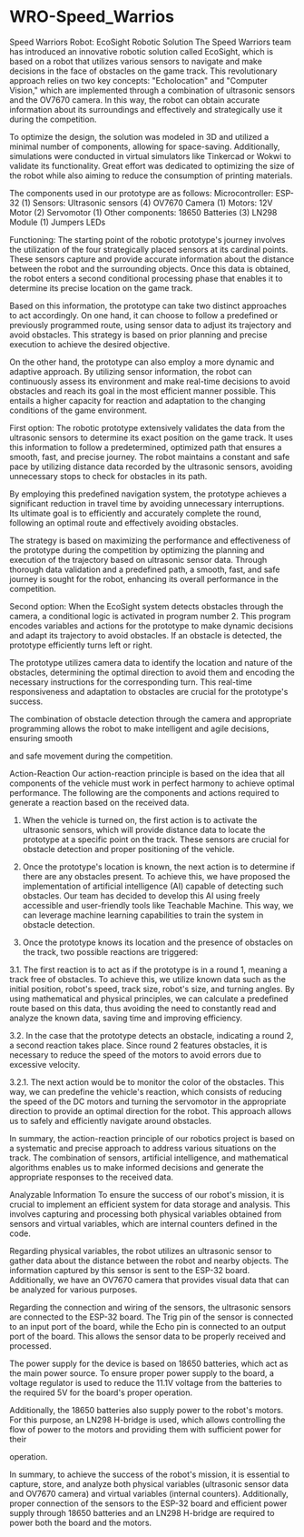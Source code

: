 # WRO-Speed_Warrios

Speed Warriors
Robot: EcoSight
Robotic Solution
The Speed Warriors team has introduced an innovative robotic solution called EcoSight, which is based on a robot that utilizes various sensors to navigate and make decisions in the face of obstacles on the game track. This revolutionary approach relies on two key concepts: "Echolocation" and "Computer Vision," which are implemented through a combination of ultrasonic sensors and the OV7670 camera. In this way, the robot can obtain accurate information about its surroundings and effectively and strategically use it during the competition.

To optimize the design, the solution was modeled in 3D and utilized a minimal number of components, allowing for space-saving. Additionally, simulations were conducted in virtual simulators like Tinkercad or Wokwi to validate its functionality. Great effort was dedicated to optimizing the size of the robot while also aiming to reduce the consumption of printing materials.

The components used in our prototype are as follows:
Microcontroller:
ESP-32 (1)
Sensors:
Ultrasonic sensors (4)
OV7670 Camera (1)
Motors:
12V Motor (2)
Servomotor (1)
Other components:
18650 Batteries (3)
LN298 Module (1)
Jumpers
LEDs

Functioning:
The starting point of the robotic prototype's journey involves the utilization of the four strategically placed sensors at its cardinal points. These sensors capture and provide accurate information about the distance between the robot and the surrounding objects. Once this data is obtained, the robot enters a second conditional processing phase that enables it to determine its precise location on the game track.

Based on this information, the prototype can take two distinct approaches to act accordingly. On one hand, it can choose to follow a predefined or previously programmed route, using sensor data to adjust its trajectory and avoid obstacles. This strategy is based on prior planning and precise execution to achieve the desired objective.

On the other hand, the prototype can also employ a more dynamic and adaptive approach. By utilizing sensor information, the robot can continuously assess its environment and make real-time decisions to avoid obstacles and reach its goal in the most efficient manner possible. This entails a higher capacity for reaction and adaptation to the changing conditions of the game environment.

First option: The robotic prototype extensively validates the data from the ultrasonic sensors to determine its exact position on the game track. It uses this information to follow a predetermined, optimized path that ensures a smooth, fast, and precise journey. The robot maintains a constant and safe pace by utilizing distance data recorded by the ultrasonic sensors, avoiding unnecessary stops to check for obstacles in its path.

By employing this predefined navigation system, the prototype achieves a significant reduction in travel time by avoiding unnecessary interruptions. Its ultimate goal is to efficiently and accurately complete the round, following an optimal route and effectively avoiding obstacles.

The strategy is based on maximizing the performance and effectiveness of the prototype during the competition by optimizing the planning and execution of the trajectory based on ultrasonic sensor data. Through thorough data validation and a predefined path, a smooth, fast, and safe journey is sought for the robot, enhancing its overall performance in the competition.

Second option: When the EcoSight system detects obstacles through the camera, a conditional logic is activated in program number 2. This program encodes variables and actions for the prototype to make dynamic decisions and adapt its trajectory to avoid obstacles. If an obstacle is detected, the prototype efficiently turns left or right.

The prototype utilizes camera data to identify the location and nature of the obstacles, determining the optimal direction to avoid them and encoding the necessary instructions for the corresponding turn. This real-time responsiveness and adaptation to obstacles are crucial for the prototype's success.

The combination of obstacle detection through the camera and appropriate programming allows the robot to make intelligent and agile decisions, ensuring smooth

 and safe movement during the competition.

Action-Reaction
Our action-reaction principle is based on the idea that all components of the vehicle must work in perfect harmony to achieve optimal performance. The following are the components and actions required to generate a reaction based on the received data.

1. When the vehicle is turned on, the first action is to activate the ultrasonic sensors, which will provide distance data to locate the prototype at a specific point on the track. These sensors are crucial for obstacle detection and proper positioning of the vehicle.

2. Once the prototype's location is known, the next action is to determine if there are any obstacles present. To achieve this, we have proposed the implementation of artificial intelligence (AI) capable of detecting such obstacles. Our team has decided to develop this AI using freely accessible and user-friendly tools like Teachable Machine. This way, we can leverage machine learning capabilities to train the system in obstacle detection.

3. Once the prototype knows its location and the presence of obstacles on the track, two possible reactions are triggered:

3.1. The first reaction is to act as if the prototype is in a round 1, meaning a track free of obstacles. To achieve this, we utilize known data such as the initial position, robot's speed, track size, robot's size, and turning angles. By using mathematical and physical principles, we can calculate a predefined route based on this data, thus avoiding the need to constantly read and analyze the known data, saving time and improving efficiency.

3.2. In the case that the prototype detects an obstacle, indicating a round 2, a second reaction takes place. Since round 2 features obstacles, it is necessary to reduce the speed of the motors to avoid errors due to excessive velocity.

3.2.1. The next action would be to monitor the color of the obstacles. This way, we can predefine the vehicle's reaction, which consists of reducing the speed of the DC motors and turning the servomotor in the appropriate direction to provide an optimal direction for the robot. This approach allows us to safely and efficiently navigate around obstacles.

In summary, the action-reaction principle of our robotics project is based on a systematic and precise approach to address various situations on the track. The combination of sensors, artificial intelligence, and mathematical algorithms enables us to make informed decisions and generate the appropriate responses to the received data.

Analyzable Information
To ensure the success of our robot's mission, it is crucial to implement an efficient system for data storage and analysis. This involves capturing and processing both physical variables obtained from sensors and virtual variables, which are internal counters defined in the code.

Regarding physical variables, the robot utilizes an ultrasonic sensor to gather data about the distance between the robot and nearby objects. The information captured by this sensor is sent to the ESP-32 board. Additionally, we have an OV7670 camera that provides visual data that can be analyzed for various purposes.

Regarding the connection and wiring of the sensors, the ultrasonic sensors are connected to the ESP-32 board. The Trig pin of the sensor is connected to an input port of the board, while the Echo pin is connected to an output port of the board. This allows the sensor data to be properly received and processed.

The power supply for the device is based on 18650 batteries, which act as the main power source. To ensure proper power supply to the board, a voltage regulator is used to reduce the 11.1V voltage from the batteries to the required 5V for the board's proper operation.

Additionally, the 18650 batteries also supply power to the robot's motors. For this purpose, an LN298 H-bridge is used, which allows controlling the flow of power to the motors and providing them with sufficient power for their

 operation.

In summary, to achieve the success of the robot's mission, it is essential to capture, store, and analyze both physical variables (ultrasonic sensor data and OV7670 camera) and virtual variables (internal counters). Additionally, proper connection of the sensors to the ESP-32 board and efficient power supply through 18650 batteries and an LN298 H-bridge are required to power both the board and the motors.

